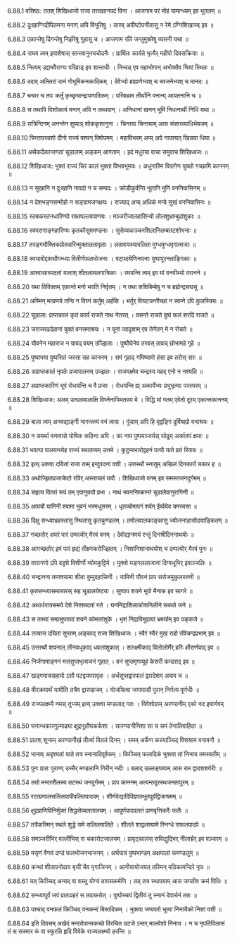 6.88.1
वसिष्ठः:
ततश् शिखिध्वजो राजा तत्त्वज्ञानपदं विना ।
आजगाम परं मोहं यामान्ध्यम् इव भूतलम् ॥


6.88.2
दुःखाग्निदीपितमना मनाग् अपि विभूतिषु ।
तास्व् अपीष्टोपनीतासु न रेमे ऽग्निशिखास्व् इव ॥


6.88.3
एकान्तेषु दिगन्तेषु निर्झरेषु गुहासु च ।
आजगाम रतिं जन्तुमुक्तेषु व्यसनी यथा ॥


6.88.4
राघव त्वम् इवाशेषास् सान्त्वानुनयचोदनैः ।
प्रार्थितः कार्यते भृत्यैर् महीपो दिवसक्रियाः ॥


6.88.5
नित्यम् उद्दामवैराग्यः परिव्राड् इव शान्तधीः ।
निन्दन्न् एव महाभोगान् अभोक्तैव श्रियां स्थितः ॥


6.88.6
ददाव् अतितरां दानं गोभूमिकनकादिकम् ।
देवेभ्यो ब्राह्मणेभ्यश् च स्वजनेभ्यश् च मानदः ॥


6.88.7
चचार च तपः कर्तुं कृच्छ्रचान्द्रायणादिकम् ।
परिबभ्राम तीर्थानि वनान्य् आयतनानि च ॥


6.88.8
स तथापि विशोकत्वं मनाग् अपि न लब्धवान् ।
अनिधानां खनन् भूमिं निधानार्थी निधिं यथा ॥


6.88.9
रात्रिन्दिनम् अनन्तेन शुष्यञ् शोककृशानुना ।
चिन्तया चिन्तयाम् आस संसारव्याधिभेषजम् ॥


6.88.10
चिन्तापरवशो दीनो राज्यं पश्यन् विषोपमम् ।
महाविभवम् अप्य् अग्रे नापश्यत् खिन्नया धिया ॥


6.88.11
अथैकदैकान्तगतां चूडालाम् अङ्कम् आगताम् ।
इदं मधुरया वाचा समुवाच शिखिध्वजः ॥


6.88.12
शिखिध्वजः:
भुक्तं राज्यं चिरं कालं भुक्ता विभवभूमयः ।
अधुनास्मि विरागेण युक्तो गच्छामि काननम् ॥


6.88.13
न सुखानि न दुःखानि नापदो न च सम्पदः ।
क्रोडीकुर्वन्ति भूतानि मुनिं वननिवासिनम् ॥


6.88.14
न देशभङ्गसम्मोहो न सङ्ग्रामजनक्षयः ।
राज्याद् अप्य् अधिकं मन्ये सुखं वननिवासिनः ॥


6.88.15
स्तबकस्तनधारिण्यो रक्तपल्लवपाणयः ।
मञ्जरीजालहासिन्यो लोलशुभ्राम्बुदांशुकाः ॥


6.88.16
स्वपरागाङ्गहारिण्यः कृतकौसुममण्डनाः ।
सुसेव्यकाञ्चनशिलानितम्बतटशोभनाः ॥


6.88.17
तरङ्गमौक्तिकप्रोतसरिन्मुक्तालतावृताः ।
लतावयस्यावलिता मुग्धमुग्धमृगात्मजाः ॥


6.88.18
स्वभावोद्दामसौगन्ध्या वितीर्णफलभोजनाः ।
षट्पदश्रेणिनयनाः पुष्पापूरनताङ्गिकाः ॥


6.88.19
आश्वासास्पदतां याताश् शीतलामलगात्रिकाः ।
रमयन्ति त्वम् इव मां वनवीथ्यो वरानने ॥


6.88.20
यथा विविक्तम् एकान्ते मनो भवति निर्वृतम् ।
न तथा शशिबिम्बेषु न च ब्रह्मेन्द्रसद्मसु ॥


6.88.21
अस्मिन् मत्प्रणये तन्वि न विघ्नं कर्तुम् अर्हसि ।
भर्तुर् विघटयन्तीच्छां न स्वप्ने ऽपि कुलस्त्रियः ॥


6.88.22
चूडाला:
प्राप्तकालं कृतं कार्यं राजते नाथ नेतरत् ।
वसन्ते राजते पुष्पं फलं शरदि राजते ॥


6.88.23
जराजरढदेहानां युक्तं वनसमाश्रयः ।
न यूनां त्वादृशाम् एव तेनैतन् मे न रोचते ॥


6.88.24
यौवनेन महाराज न यावद् वयम् उज्झिताः ।
पुष्पौघेनेव तरवस् तावच् छोभामहे गृहे ॥


6.88.25
पुष्पाभया पुष्पसितं जरसा सह काननम् ।
समं गृहाद् गमिष्यामो हंसा इव तरोस् सरः ॥


6.88.26
अप्राप्तकालं नृपतेः प्रजापालनम् उज्झतः ।
राजयक्ष्मेव चन्द्रस्य महद् एनो न नश्यति ॥


6.88.27
अप्राप्तकारिणं भूपं रोधयन्ति च वै प्रजाः ।
रोधयन्ति ह्य् अकार्येभ्यः प्रभुभृत्याः परस्परम् ॥


6.88.28
शिखिध्वजः:
अलम् उत्पलमालाक्षि विघ्नेनाभिमतस्य मे ।
विद्धि मां गतम् एवेतो दूरम् एकान्तकाननम् ॥


6.88.29
बाला त्वम् अनवद्याङ्गी नागन्तव्यं वनं त्वया ।
पुंसाम् अपि हि मृद्वङ्गि दुर्विषह्यो वनाश्रयः ॥


6.88.30
न समर्था वनावासे योषितः कठिना अपि ।
का नाम पुष्पमञ्जर्यस् सोढुम् अर्कातपं क्षमाः ॥


6.88.31
भवत्या पालयन्त्येह राज्यं स्थातव्यम् उत्तमे ।
कुटुम्बभारोद्वहनं पत्यौ याते व्रतं स्त्रियः ॥


6.88.32
इत्य् उक्त्वा दयितां राजा ताम् इन्दुवदनां वशी ।
उत्तस्थौ स्नातुम् अखिलं दिनकार्यं चकार ह ॥


6.88.33
अथोज्झितप्रजाचेष्टो रविर् अस्ताचलं ययौ ।
शिखिध्वजो वनम् इव समस्तजनदुर्गमम् ॥


6.88.34
संहृत्य विततं रूपं तम् एवानुययौ प्रभा ।
नाथं भवननिष्क्रान्तं चूडालेवानुरागिणी ॥


6.88.35
आययौ यामिनी श्यामा भुवनं भस्मधूसरम् ।
धृतव्योमापगं शर्वम् ईर्ष्ययेव यमस्वसा ॥


6.88.36
दिक्षु सन्ध्याभ्रहस्तासु स्थितासु कृतकुण्डलम् ।
तमोलवालकाङ्कासु ज्योत्स्नाहासोदयाङ्कितम् ॥


6.88.37
गच्छतोर् अपरं पारं दम्पत्योर् मैरवं वनम् ।
देवोद्यानमयं रन्तुं दिनश्रीदिननाथयोः ॥


6.88.38
आगच्छतोर् इमं पारं हृद्यं तीक्ष्णकरोज्झितम् ।
निशानिशानाथयोश् च दम्पत्योर् मैरवं पुनः ॥


6.88.39
तारागणो ऽपि ददृशे विशीर्णो व्योमकुट्टिमे ।
मुक्तो मङ्गललाजानां दिग्वधूभिर् इवाञ्जलिः ॥


6.88.40
चन्द्रानना तमश्श्यामा शीता कुमुदहासिनी ।
यामिनी यौवनं प्राप सरोजमुकुलस्तनी ॥


6.88.41
कृतसन्ध्यासमाचारस् सह चूडालयेष्टया ।
सुष्वाप शयने भूपो मैनाक इव सागरे ॥


6.88.42
अथार्धरात्रसमये देशे निश्शब्दतां गते ।
घननिद्राशिलाकोशनिलीने सकले जने ॥


6.88.43
स तस्यां सम्प्रसुप्तायां शयने कोमलांशुके ।
भृशं निद्राविमूढायां भ्रमर्याम् इव पङ्कजे ॥


6.88.44
तत्याज दयितां सुप्ताम् अङ्काद् राजा शिखिध्वजः ।
स्वैरं स्वैरं मुखं राहो रविचन्द्रप्रभाम् इव ॥


6.88.45
उत्तस्थौ शयनाल् लीनवधूकाद् धवलांशुकात् ।
सलक्ष्मीकाद् विलोलोर्मेर् हरिः क्षीरार्णवाद् इव ॥


6.88.46
निर्जगामाङ्गनं मत्तसुप्तभृत्यजनं गृहात् ।
वनं सुप्तमृगव्यूहं केसरी कन्दराद् इव ॥


6.88.47
खड्गमात्रसहायो ऽसौ पटद्वयपरावृतः ।
अर्धसुप्तद्वारपालं द्वारदेशम् अवाप च ॥


6.88.48
वीरक्रमार्थं यामीति तत्रैव द्वारपव्रजम् ।
योजयित्वा जगामासौ पुरान् निर्गत्य पूर्णधीः ॥


6.88.49
राज्यलक्ष्म्यै नमस् तुभ्यम् इत्य् उक्त्वा मण्डलाद् गतः ।
विवेशोग्राम् अरण्यानीम् एको नद इवार्णवम् ॥


6.88.50
घनान्धकारगुल्माढ्या क्षुद्रभूतौघकर्कशा ।
सारण्यानीनिशा सा च समं तेनातिवाहिता ॥


6.88.51
प्रातश् शून्यम् अरण्यानीखं तीर्त्वा विततं दिनम् ।
समम् अर्केण कस्याञ्चिद् विशश्राम वनावनौ ॥


6.88.52
भानाव् अदृश्यतां याते तत्र स्नानादिपूर्वकम् ।
किञ्चित् फलादिकं भुक्त्वा तां निनाय तमस्वतीम् ॥


6.88.53
पुनः प्रातः पुराण्य् उच्चैर् मण्डलानि गिरीन् नदीः ।
बलाद् उल्लङ्घयाम् आस राम द्वादशशर्वरीः ॥


6.88.54
ततो मन्दरशैलस्य तटस्थं जनदुर्गमम् ।
प्राप काननम् अत्यन्तदूरस्थजनतापुरम् ॥


6.88.55
रटत्प्रणालसलिलवापीवलितपादपम् ।
शीर्णवेद्यादिविज्ञातभूतपूर्वद्विजाश्रमम् ॥


6.88.56
क्षुद्रप्राणिविनिर्मुक्तं सिद्धसेव्यलतालयम् ।
आपूर्णपादपलतं प्राणवृत्तिकरैः फलैः ॥


6.88.57
तत्रैकस्मिन् स्थले शुद्धे समे सलिलमालिते ।
शीतले शाद्वलश्यामे स्निग्धे सफलपादपे ॥


6.88.58
समञ्जरीभिर् वल्लीभिस् स चकारोटजालयम् ।
प्रावृट्कालस् सविद्युद्भिर् नीलाभ्रैर् इव पञ्जरम् ॥


6.88.59
मसृणं वैणवं दण्डं फलभोजनभाजनम् ।
अर्घपात्रं पुष्पभाण्डम् अक्षमालां कमण्डलुम् ॥


6.88.60
कन्थां शीतापनोदाय बृसीं चैव मृगाजिनम् ।
आनीयायोजयत् तस्मिन् मठिकामन्दिरे नृपः ॥


6.88.61
यत् किञ्चिद् अन्यद् वा वस्तु योग्यं तापसकर्मणि ।
तत् तत्र स्थापयाम् आस जगतीव क्रमं विधिः ॥


6.88.62
सन्ध्यापूर्वं जपं प्रातःप्रहरं स तदाकरोत् ।
पुष्पोच्चयं द्वितीयं तु स्नानं देवार्चनं ततः ॥


6.88.63
पश्चाद् वनफलं किञ्चिद् वनकन्दं बिसादिकम् ।
भुक्त्वा जप्यपरो भूत्वा निनायैको निशां वशी ॥


6.88.64
इति दिवसम् अखेदं मन्दरोपान्तकच्छे विरचित उटजे ऽन्तर् मालवेशो निनाय ।
न च नृपतिविलासं तं स सस्मार कं वा स्फुरति हृदि विवेके राज्यलक्ष्म्यो हरन्ति ॥

